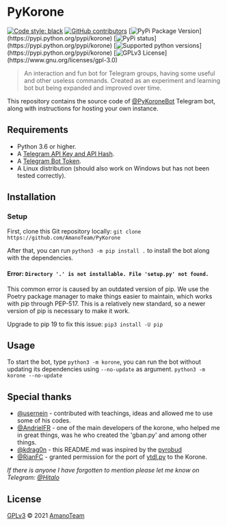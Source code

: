 # PyKorone

[![Code style: black](https://img.shields.io/badge/code%20style-black-000000.svg)](https://github.com/psf/black)
[![GitHub contributors](https://img.shields.io/github/contributors/AmanoTeam/PyKorone.svg)](https://GitHub.com/AmanoTeam/PyKorone/graphs/contributors/)
[![PyPi Package Version](https://img.shields.io/pypi/v/korone.svg?)](https://pypi.python.org/pypi/korone)
[![PyPi status](https://img.shields.io/pypi/status/korone.svg?)](https://pypi.python.org/pypi/korone)
[![Supported python versions](https://img.shields.io/pypi/pyversions/korone.svg?)](https://pypi.python.org/pypi/korone)
[![GPLv3 License](https://img.shields.io/pypi/l/korone.svg?)](https://www.gnu.org/licenses/gpl-3.0)

> An interaction and fun bot for Telegram groups, having some useful and other useless commands.
> Created as an experiment and learning bot but being expanded and improved over time.

This repository contains the source code of [@PyKoroneBot](https://t.me/PyKoroneBot) Telegram bot, along with instructions for hosting your own instance.

## Requirements

- Python 3.6 or higher.
- A [Telegram API Key and API Hash](https://docs.pyrogram.org/intro/setup#api-keys).
- A [Telegram Bot Token](https://t.me/botfather).
- A Linux distribution (should also work on Windows but has not been tested correctly).

## Installation

### Setup

First, clone this Git repository locally:
`git clone https://github.com/AmanoTeam/PyKorone`

After that, you can run `python3 -m pip install .` to install the bot along with
the dependencies.

#### Error: `Directory '.' is not installable. File 'setup.py' not found.`

This common error is caused by an outdated version of pip. We use the Poetry
package manager to make things easier to maintain, which works with pip through
PEP-517. This is a relatively new standard, so a newer version of pip is necessary
to make it work.

Upgrade to pip 19 to fix this issue: `pip3 install -U pip`

## Usage

To start the bot, type `python3 -m korone`, you can run the bot without updating its dependencies using `--no-update` as argument. `python3 -m korone --no-update`

## Special thanks

- [@usernein](https://github.com/usernein) - contributed with teachings, ideas and allowed me to use some of his codes.
- [@AndrielFR](https://github.com/AndrielFR) - one of the main developers of the korone, who helped me in great things, was he who created the 'gban.py' and among other things.
- [@kdrag0n](https://github.com/kdrag0n) - this README.md was inspired by the [pyrobud](https://github.com/kdrag0n/pyrobud)
- [@RianFC](https://github.com/RianFC) - granted permission for the port of [ytdl.py](https://t.me/UserLixoPlugins/63) to the Korone.

_If there is anyone I have forgotten to mention please let me know on Telegram: [@Hitalo](https://t.me/Hitalo)_

## License

[GPLv3](https://github.com/AmanoTeam/PyKorone/blob/main/LICENSE) © 2021 [AmanoTeam](https//github.com/AmanoTeam)
